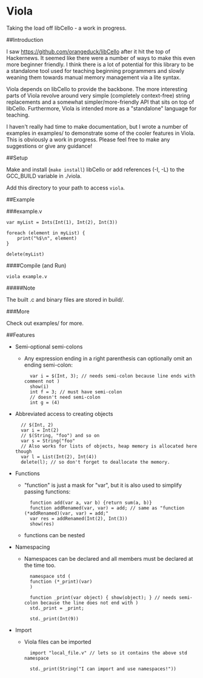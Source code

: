 Viola
=====

Taking the load off libCello - a work in progress.

##Introduction

I saw https://github.com/orangeduck/libCello after it hit the top of Hackernews. It seemed like there were a number of ways to make this even more beginner friendly. I think there is a lot of potential for this library to be a standalone tool used for teaching beginning programmers and slowly weaning them towards manual memory management via a lite syntax.

Viola depends on libCello to provide the backbone. The more interesting parts of Viola revolve around very simple (completely context-free) string replacements and a somewhat simpler/more-friendly API that sits on top of libCello. Furthermore, Viola is intended more as a "standalone" language for teaching.

I haven't really had time to make documentation, but I wrote a number of examples in examples/ to demonstrate some of the cooler features in Viola. This is obviously a work in progress. Please feel free to make any suggestions or give any guidance!

##Setup

Make and install (`make install`) libCello or add references (-I, -L) to the GCC_BUILD variable in ./viola.

Add this directory to your path to access `viola`.

##Example

###example.v

    var myList = Ints(Int(1), Int(2), Int(3))

    foreach (element in myList) {
        print("%$\n", element)
    }

    delete(myList)

####Compile (and Run)

    viola example.v

#####Note

The built .c and binary files are stored in build/.

###More

Check out examples/ for more.

##Features
* Semi-optional semi-colons
    * Any expression ending in a right parenthesis can optionally omit an ending semi-colon:

            var i = $(Int, 3); // needs semi-colon because line ends with comment not )
            show(i)
            int f = 3; // must have semi-colon
            // doesn't need semi-colon
            int g = (4)

* Abbreviated access to creating objects

        // $(Int, 2)
        var i = Int(2)
        // $(String, "foo") and so on
        var s = String("foo"
        // Also works for lists of objects, heap memory is allocated here though
        var l = List(Int(2), Int(4))
        delete(l); // so don't forget to deallocate the memory.

* Functions
    * "function" is just a mask for "var", but it is also used to simplify passing functions:

            function add(var a, var b) {return sum(a, b)}
            function addRenamed(var, var) = add; // same as "function (*addRenamed)(var, var) = add;"
            var res = addRenamed(Int(2), Int(3))
            show(res)

    * functions can be nested
* Namespacing
    * Namespaces can be declared and all members must be declared at the time too.

            namespace std (
	        function (*_print)(var)
            )

            function _print(var object) { show(object); } // needs semi-colon because the line does not end with )
            std._print = _print;

            std._print(Int(9))

* Import
    * Viola files can be imported

            import "local_file.v" // lets so it contains the above std namespace

            std._print(String("I can import and use namespaces!"))
